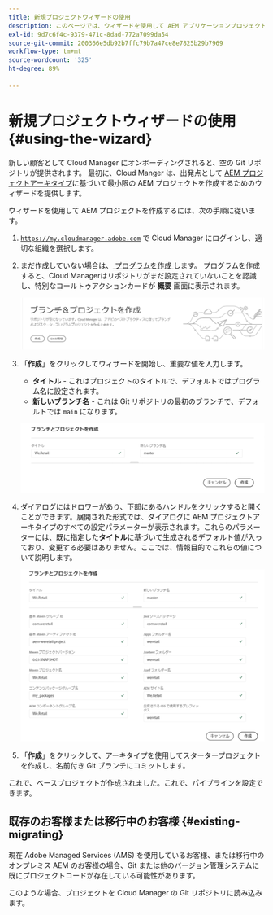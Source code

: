 ```yaml
---
title: 新規プロジェクトウィザードの使用
description: このページでは、ウィザードを使用して AEM アプリケーションプロジェクトを作成する方法を説明します
exl-id: 9d7c6f4c-9379-471c-8dad-772a7099da54
source-git-commit: 200366e5db92b7ffc79b7a47ce8e7825b29b7969
workflow-type: tm+mt
source-wordcount: '325'
ht-degree: 89%

---
```



# 新規プロジェクトウィザードの使用 {#using-the-wizard}

新しい顧客として Cloud Manager にオンボーディングされると、空の Git リポジトリが提供されます。 最初に、Cloud Manger は、出発点として [AEM プロジェクトアーキタイプ](https://github.com/Adobe-Marketing-Cloud/aem-project-archetype)に基づいて最小限の AEM プロジェクトを作成するためのウィザードを提供します。

ウィザードを使用して AEM プロジェクトを作成するには、次の手順に従います。

1. [`https://my.cloudmanager.adobe.com`](https://my.cloudmanager.adobe.com) で Cloud Manager にログインし、適切な組織を選択します。

1. まだ作成していない場合は、[ プログラムを作成 ](program-setup.md) します。 プログラムを作成すると、Cloud Managerはリポジトリがまだ設定されていないことを認識し、特別なコールトゥアクションカードが **概要** 画面に表示されます。

   ![プロジェクト CTA を作成](/help/assets/image2018-10-3_14-29-44.png)

1. 「**作成**」をクリックしてウィザードを開始し、重要な値を入力します。

   * **タイトル** - これはプロジェクトのタイトルで、デフォルトではプログラム名に設定されます。
   * **新しいブランチ名** - これは Git リポジトリの最初のブランチで、デフォルトでは `main` になります。

   ![プロジェクト値](/help/assets/screen_shot_2018-10-08at55825am.png)

1. ダイアログにはドロワーがあり、下部にあるハンドルをクリックすると開くことができます。展開された形式では、ダイアログに AEM プロジェクトアーキタイプのすべての設定パラメーターが表示されます。これらのパラメーターには、既に指定した&#x200B;**タイトル**&#x200B;に基づいて生成されるデフォルト値が入っており、変更する必要はありません。ここでは、情報目的でこれらの値について説明します。

   ![詳細なアーキタイプパラメーター](/help/assets/screen_shot_2018-10-08at60032am.png)

1. 「**作成**」をクリックして、アーキタイプを使用してスタータープロジェクトを作成し、名前付き Git ブランチにコミットします。

これで、ベースプロジェクトが作成されました。これで、パイプラインを設定できます。

## 既存のお客様または移行中のお客様 {#existing-migrating}

現在 Adobe Managed Services (AMS) を使用しているお客様、または移行中のオンプレミス AEM のお客様の場合、Git または他のバージョン管理システムに既にプロジェクトコードが存在している可能性があります。

このような場合、プロジェクトを Cloud Manager の Git リポジトリに読み込みます。

